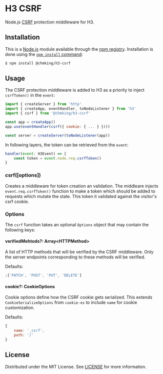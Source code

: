 # H3 CSRF

Node.js [CSRF](https://en.wikipedia.org/wiki/Cross-site_request_forgery) protection middleware for H3.

## Installation

This is a [Node.js](https://nodejs.org/en/) module available through the
[npm registry](https://www.npmjs.com/). Installation is done using the
[`npm install` command](https://docs.npmjs.com/getting-started/installing-npm-packages-locally):

```sh
$ npm install @chmking/h3-csrf
```

## Usage

The CSRF protection middleware is added to H3 as a priority to inject `csrfToken()` in the `event`:

```js
import { createServer } from 'http'
import { createApp, eventHandler, toNodeListener } from 'h3'
import { csrf } from '@chmking/h3-csrf'

const app = createApp()
app.use(eventHandler(csrf({ cookie: { ... } })))

const server = createServer(toNodeListener(app))
```

In following layers, the token can be retrieved from the `event`:

```js
handler(event: H3Event) => {
    const token = event.node.req.csrfToken()
}
```

### csrf([options])

Creates a middleware for token creation an validation. The middleare injects `event.req.csrfToken()` function to make a token which should be added to requests which mutate the state. This token it validated against the visitor's csrf cookie.

### Options

The `csrf` function takes an optional `Options` object that may contain the following keys:

#### verifiedMehtods?: Array\<HTTPMethod\>

A list of HTTP methods that will be verified by the CSRF middleware. Only the server endpoints corresponding to these methods will be verified.

Defaults:

```js
;['PATCH', 'POST', 'PUT', 'DELETE']
```

#### cookie?: CookieOptions

Cookie options define how the CSRF cookie gets serialized. This extends `CookieSerializeOptions` from `cookie-es` to include `name` for cookie customization.

Defaults:

```js
{
    name: '_csrf',
    path: '/'
}
```

## License

Distributed under the MIT License. See [LICENSE](LICENSE) for more information.
